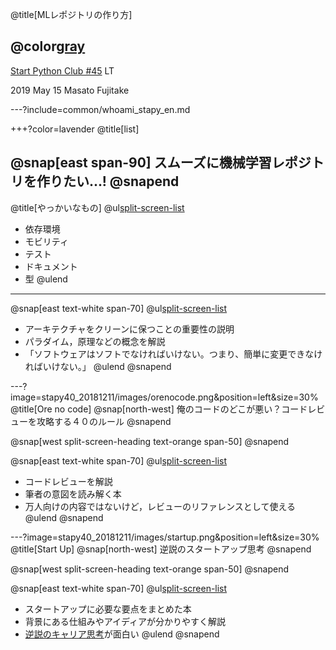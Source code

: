 @title[MLレポジトリの作り方]

## @color[gray](MLレポジトリの作り方)

[Start Python Club #45](https://startpython.connpass.com/event/114255/) LT


2019 May 15
Masato Fujitake

---?include=common/whoami_stapy_en.md

+++?color=lavender
@title[list]

@snap[east span-90]
    スムーズに機械学習レポジトリを作りたい...!
@snapend
---

@title[やっかいなもの]
@ul[split-screen-list](false)
- 依存環境
- モビリティ
- テスト
- ドキュメント
- 型
@ulend
---

@snap[east text-white span-70]
@ul[split-screen-list](false)
- アーキテクチャをクリーンに保つことの重要性の説明
- パラダイム，原理などの概念を解説
- 「ソフトウェアはソフトでなければいけない。つまり、簡単に変更できなければいけない。」
@ulend
@snapend

---?image=stapy40_20181211/images/orenocode.png&position=left&size=30%
@title[Ore no code]
@snap[north-west]
俺のコードのどこが悪い？コードレビューを攻略する４０のルール
@snapend

@snap[west split-screen-heading text-orange span-50]
@snapend

@snap[east text-white span-70]
@ul[split-screen-list](false)
- コードレビューを解説
- 筆者の意図を読み解く本
- 万人向けの内容ではないけど，レビューのリファレンスとして使える
@ulend
@snapend

---?image=stapy40_20181211/images/startup.png&position=left&size=30%
@title[Start Up]
@snap[north-west]
逆説のスタートアップ思考
@snapend

@snap[west split-screen-heading text-orange span-50]
@snapend

@snap[east text-white span-70]
@ul[split-screen-list](false)
- スタートアップに必要な要点をまとめた本
- 背景にある仕組みやアイディアが分かりやすく解説
- [逆説のキャリア思考](https://www.slideshare.net/takaumada/paradoxical-startup-career-thinking)が面白い
@ulend
@snapend
